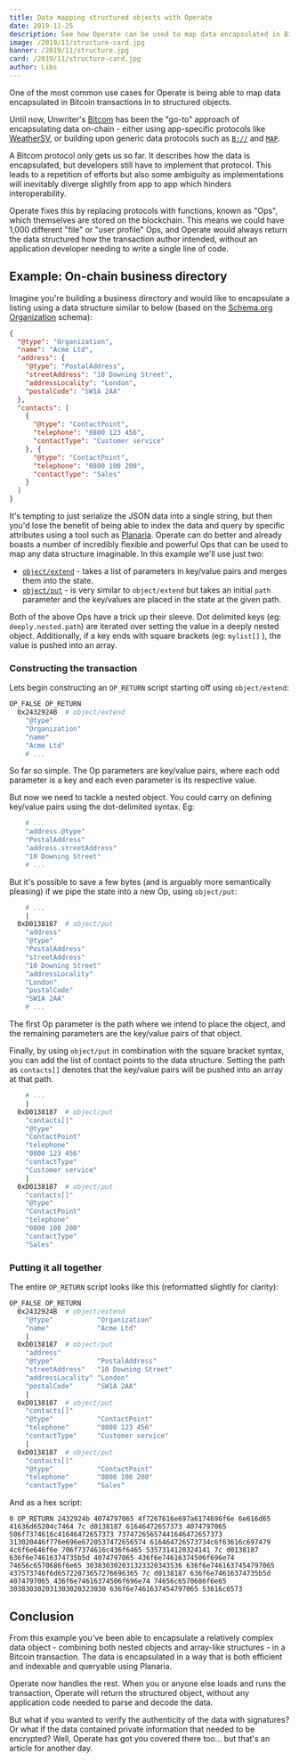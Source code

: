 ```yaml
---
title: Data mapping structured objects with Operate
date: 2019-11-25
description: See how Operate can be used to map data encapsulated in Bitcoin transactions in to structured objects.
image: /2019/11/structure-card.jpg
banner: /2019/11/structure.jpg
card: /2019/11/structure-card.jpg
author: Libs
---
```


One of the most common use cases for Operate is being able to map data encapsulated in Bitcoin transactions in to structured objects.

Until now, Unwriter's [Bitcom](https://bitcom.planaria.network/) has been the "go-to" approach of encapsulating data on-chain - either using app-specific protocols like [WeatherSV](https://weathersv.app/docs), or building upon generic data protocols such as [`B://`](https://b.bitdb.network/) and [`MAP`](https://map.sv/).

A Bitcom protocol only gets us so far. It describes how the data is encapsulated, but developers still have to implement that protocol. This leads to a repetition of efforts but also some ambiguity as implementations will inevitably diverge slightly from app to app which hinders interoperability.

Operate fixes this by replacing protocols with functions, known as "Ops", which themselves are stored on the blockchain. This means we could have 1,000 different "file" or "user profile" Ops, and Operate would always return the data structured how the transaction author intended, without an application developer needing to write a single line of code.

## Example: On-chain business directory

Imagine you're building a business directory and would like to encapsulate a listing using a data structure similar to below (based on the [Schema.org Organization](https://schema.org/Organization) schema):

```json
{
  "@type": "Organization",
  "name": "Acme Ltd",
  "address": {
    "@type": "PostalAddress",
    "streetAddress": "10 Downing Street",
    "addressLocality": "London",
    "postalCode": "SW1A 2AA"
  },
  "contacts": [
    {
      "@type": "ContactPoint",
      "telephone": "0800 123 456",
      "contactType": "Customer service"
    }, {
      "@type": "ContactPoint",
      "telephone": "0800 100 200",
      "contactType": "Sales"
    }
  ]
}
```

It's tempting to just serialize the JSON data into a single string, but then you'd lose the benefit of being able to index the data and query by specific attributes using a tool such as [Planaria](https://docs.planaria.network/). Operate can do better and already boasts a number of incredibly flexible and powerful Ops that can be used to map any data structure imaginable. In this example we'll use just two:

* [`object/extend`](/library/op/?ref=2432924b) - takes a list of parameters in key/value pairs and merges them into the state.
* [`object/put`](/library/op/?ref=d0138187) - is very similar to `object/extend` but takes an initial `path` parameter and the key/values are placed in the state at the given path.

Both of the above Ops have a trick up their sleeve. Dot delimited keys (eg: `deeply.nested.path`) are iterated over setting the value in a deeply nested object. Additionally, if a key ends with square brackets (eg: `mylist[]` ), the value is pushed into an array.

### Constructing the transaction

Lets begin constructing an `OP_RETURN` script starting off using `object/extend`:

```bash
OP_FALSE OP_RETURN
  0x2432924B  # object/extend
    "@type"
    "Organization"
    "name"
    "Acme Ltd"
    # ...
```

So far so simple. The Op parameters are key/value pairs, where each odd parameter is a key and each even parameter is its respective value.

But now we need to tackle a nested object. You could carry on defining key/value pairs using the dot-delimited syntax. Eg:

```bash
    # ...
    "address.@type"
    "PostalAddress"
    "address.streetAddress"
    "10 Downing Street"
    # ...
```

But it's possible to save a few bytes (and is arguably more semantically pleasing) if we pipe the state into a new Op, using `object/put`:

```bash
    # ...
    |
  0xD0138187  # object/put
    "address"
    "@type"
    "PostalAddress"
    "streetAddress"
    "10 Downing Street"
    "addressLocality"
    "London"
    "postalCode"
    "SW1A 2AA"
    # ...
```

The first Op parameter is the path where we intend to place the object, and the remaining parameters are the key/value pairs of that object.

Finally, by using `object/put` in combination with the square bracket syntax, you can add the list of contact points to the data structure. Setting the path as `contacts[]` denotes that the key/value pairs will be pushed into an array at that path.

```bash
    # ...
    |
  0xD0138187  # object/put
    "contacts[]"
    "@type"
    "ContactPoint"
    "telephone"
    "0800 123 456"
    "contactType"
    "Customer service"
    |
  0xD0138187  # object/put
    "contacts[]"
    "@type"
    "ContactPoint"
    "telephone"
    "0800 100 200"
    "contactType"
    "Sales"
```

### Putting it all together

The entire `OP_RETURN` script looks like this (reformatted slightly for clarity):

```bash
OP_FALSE OP_RETURN
  0x2432924B  # object/extend
    "@type"           "Organization"
    "name"            "Acme Ltd"
    |
  0xD0138187  # object/put
    "address"
    "@type"           "PostalAddress"
    "streetAddress"   "10 Downing Street"
    "addressLocality" "London"
    "postalCode"      "SW1A 2AA"
    |
  0xD0138187  # object/put
    "contacts[]"
    "@type"           "ContactPoint"
    "telephone"       "0800 123 456"
    "contactType"     "Customer service"
    |
  0xD0138187  # object/put
    "contacts[]"
    "@type"           "ContactPoint"
    "telephone"       "0800 100 200"
    "contactType"     "Sales"
```

And as a hex script:

<pre><code style="font-size: 0.75rem;">0 OP_RETURN 2432924b 4074797065 4f7267616e697a6174696f6e 6e616d65 41636d65204c7464 7c d0138187 61646472657373 4074797065 506f7374616c41646472657373 73747265657441646472657373 313020446f776e696e6720537472656574 616464726573734c6f63616c697479 4c6f6e646f6e 706f7374616c436f6465 5357314120324141 7c d0138187 636f6e74616374735b5d 4074797065 436f6e74616374506f696e74 74656c6570686f6e65 303830302031323320343536 636f6e7461637454797065 437573746f6d65722073657276696365 7c d0138187 636f6e74616374735b5d 4074797065 436f6e74616374506f696e74 74656c6570686f6e65 303830302031303020323030 636f6e7461637454797065 53616c6573</code></pre>

## Conclusion

From this example you've been able to encapsulate a relatively complex data object - combining both nested objects and array-like structures - in a Bitcoin transaction. The data is encapsulated in a way that is both efficient and indexable and queryable using Planaria.

Operate now handles the rest. When you or anyone else loads and runs the transaction, Operate will return the structured object, without any application code needed to parse and decode the data.

But what if you wanted to verify the authenticity of the data with signatures? Or what if the data contained private information that needed to be encrypted? Well, Operate has got you covered there too... but that's an article for another day.